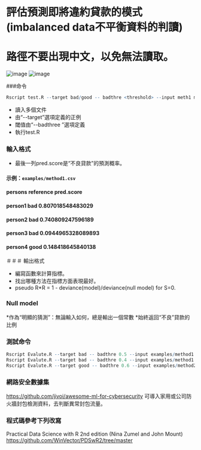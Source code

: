 # 評估預測即將違約貸款的模式(imbalanced data不平衡資料的判讀) 
# 路徑不要出現中文，以免無法讀取。
![image](https://github.com/hswang108/imbalanced/assets/59585262/b717dcb0-8a0e-4e29-9691-dca14bc58347)
![image](https://github.com/hswang108/imbalanced/assets/59585262/9db3940a-fa3a-4f28-ab75-237e4307af2e)

###命令
```R
Rscript test.R --target bad/good -- badthre <threshold> --input meth1 meth2 ... methx --output result.csv

```

* 讀入多個文件
* 由“--target”選項定義的正例
* 閾值由“--badthree ”選項定義
* 執行test.R


### 輸入格式
* 最後一列pred.score是“不良貸款”的預測概率。

#### 示例：`examples/method1.csv`

#### persons	reference	pred.score
#### person1	bad	      0.807018548483029
#### person2	bad	      0.740809247596189
#### person3	bad	      0.0944965328089893
#### person4	good	    0.148418645840138

＃＃＃ 輸出格式
* 編寫函數來計算指標。
* 找出哪種方法在指標方面表現最好。
* pseudo R*R = 1 - deviance(model)/deviance(null model) for S=0.

### Null model
*作為“明顯的猜測”：無論輸入如何，總是輸出一個常數
*始終返回“不良”貸款的比例

### 測試命令

```R
Rscript Evalute.R --target bad -- badthre 0.5 --input examples/method1.csv examples/method2.csv --output examples/output1.csv
Rscript Evalute.R --target bad -- badthre 0.4 --input examples/method1.csv examples/method3.csv examples/method5.csv --output examples/output2.csv 
Rscript Evalute.R --target good -- badthre 0.6 --input examples/method2.csv examples/method4.csv examples/method6.csv --output examples/output3.csv 
```



### 網路安全數據集
https://github.com/jivoi/awesome-ml-for-cybersecurity
可導入家用或公司防火牆封包檢測資料，去判斷異常封包流量。
### 程式碼參考下列改寫
Practical Data Science with R 2nd edition (Nina Zumel and John Mount)
https://github.com/WinVector/PDSwR2/tree/master

